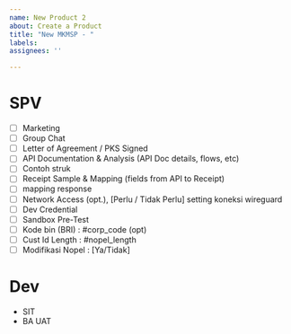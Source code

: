 ```yaml
---
name: New Product 2
about: Create a Product
title: "New MKMSP - "
labels: 
assignees: ''

---
```

# SPV
- [ ] Marketing
- [ ] Group Chat
- [ ] Letter of Agreement / PKS Signed
- [ ] API Documentation & Analysis (API Doc details, flows, etc)
- [ ] Contoh struk
- [ ] Receipt Sample & Mapping (fields from API to Receipt)
- [ ] mapping response
- [ ] Network Access (opt.), [Perlu / Tidak Perlu] setting koneksi wireguard
- [ ] Dev Credential
- [ ] Sandbox Pre-Test
- [ ] Kode bin (BRI) :  #corp_code (opt)
- [ ] Cust Id Length : #nopel_length
- [ ] Modifikasi Nopel : [Ya/Tidak]

# Dev
- SIT
- BA UAT
